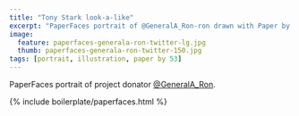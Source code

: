 ```yaml
---
title: "Tony Stark look-a-like"
excerpt: "PaperFaces portrait of @GeneralA_Ron-ron drawn with Paper by 53 on an iPad."
image: 
  feature: paperfaces-generala-ron-twitter-lg.jpg
  thumb: paperfaces-generala-ron-twitter-150.jpg
tags: [portrait, illustration, paper by 53]
---
```


PaperFaces portrait of project donator [@GeneralA_Ron](http://twitter.com/GeneralA_Ron).

{% include boilerplate/paperfaces.html %}